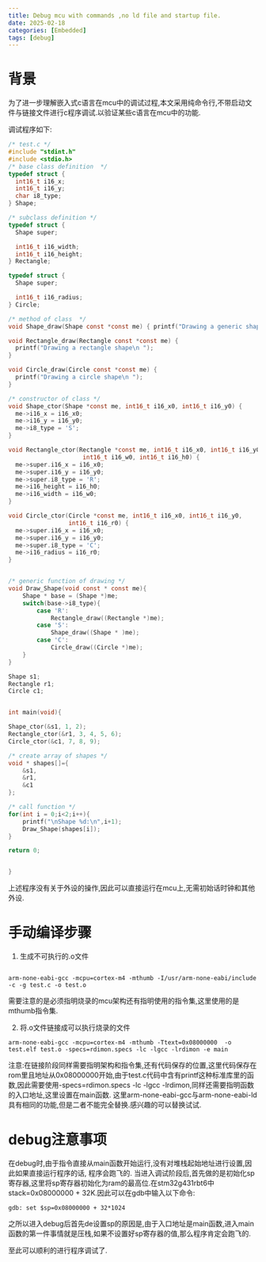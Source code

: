 ```yaml
---
title: Debug mcu with commands ,no ld file and startup file.
date: 2025-02-18
categories: [Embedded]
tags: [debug]
---
```



# 背景
为了进一步理解嵌入式c语言在mcu中的调试过程,本文采用纯命令行,不带启动文件与链接文件进行c程序调试.以验证某些c语言在mcu中的功能.

调试程序如下:
```c
/* test.c */
#include "stdint.h"
#include <stdio.h>
/* base class definition  */
typedef struct {
  int16_t i16_x;
  int16_t i16_y;
  char i8_type;
} Shape;

/* subclass definition */
typedef struct {
  Shape super;

  int16_t i16_width;
  int16_t i16_height;
} Rectangle;

typedef struct {
  Shape super;

  int16_t i16_radius;
} Circle;

/* method of class  */
void Shape_draw(Shape const *const me) { printf("Drawing a generic shape\n "); }

void Rectangle_draw(Rectangle const *const me) {
  printf("Drawing a rectangle shape\n ");
}

void Circle_draw(Circle const *const me) {
  printf("Drawing a circle shape\n ");
}

/* constructor of class */
void Shape_ctor(Shape *const me, int16_t i16_x0, int16_t i16_y0) {
  me->i16_x = i16_x0;
  me->i16_y = i16_y0;
  me->i8_type = 'S';
}

void Rectangle_ctor(Rectangle *const me, int16_t i16_x0, int16_t i16_y0,
                     int16_t i16_w0, int16_t i16_h0) {
  me->super.i16_x = i16_x0;
  me->super.i16_y = i16_y0;
  me->super.i8_type = 'R';
  me->i16_height = i16_h0;
  me->i16_width = i16_w0;
}

void Circle_ctor(Circle *const me, int16_t i16_x0, int16_t i16_y0,
                 int16_t i16_r0) {
  me->super.i16_x = i16_x0;
  me->super.i16_y = i16_y0;
  me->super.i8_type = 'C';
  me->i16_radius = i16_r0;
}


/* generic function of drawing */
void Draw_Shape(void const * const me){
    Shape * base = (Shape *)me;
    switch(base->i8_type){
        case 'R':
            Rectangle_draw((Rectangle *)me);
        case 'S':
            Shape_draw((Shape * )me);
        case 'C':
            Circle_draw((Circle *)me);
    }
}

Shape s1;
Rectangle r1;
Circle c1;


int main(void){

Shape_ctor(&s1, 1, 2);
Rectangle_ctor(&r1, 3, 4, 5, 6);
Circle_ctor(&c1, 7, 8, 9);

/* create array of shapes */
void * shapes[]={
    &s1,
    &r1,
    &c1
};

/* call function */
for(int i = 0;i<2;i++){
    printf("\nShape %d:\n",i+1);
    Draw_Shape(shapes[i]);
}

return 0;


}


```

上述程序没有关于外设的操作,因此可以直接运行在mcu上,无需初始话时钟和其他外设.

# 手动编译步骤
1. 生成不可执行的.o文件
```shell

arm-none-eabi-gcc -mcpu=cortex-m4 -mthumb -I/usr/arm-none-eabi/include -c -g test.c -o test.o 
```
需要注意的是必须指明烧录的mcu架构还有指明使用的指令集,这里使用的是mthumb指令集.

2. 将.o文件链接成可以执行烧录的文件
```shell
arm-none-eabi-gcc -mcpu=cortex-m4 -mthumb -Ttext=0x08000000  -o test.elf test.o -specs=rdimon.specs -lc -lgcc -lrdimon -e main

```
注意:在链接阶段同样需要指明架构和指令集,还有代码保存的位置,这里代码保存在rom里且地址从0x08000000开始,由于test.c代码中含有printf这种标准库里的函数,因此需要使用-specs=rdimon.specs -lc -lgcc -lrdimon,同样还需要指明函数的入口地址,这里设置在main函数. 这里arm-none-eabi-gcc与arm-none-eabi-ld具有相同的功能,但是二者不能完全替换.感兴趣的可以替换试试.

# debug注意事项
在debug时,由于指令直接从main函数开始运行,没有对堆栈起始地址进行设置,因此如果直接运行程序的话, 程序会跑飞的. 当进入调试阶段后,首先做的是初始化sp寄存器,这里将sp寄存器初始化为ram的最高位.在stm32g431rbt6中stack=0x08000000 + 32K.因此可以在gdb中输入以下命令:
```shell
gdb: set $sp=0x08000000 + 32*1024
```
之所以进入debug后首先de设置sp的原因是,由于入口地址是main函数,进入main函数的第一件事情就是压栈,如果不设置好sp寄存器的值,那么程序肯定会跑飞的.

至此可以顺利的进行程序调试了.

